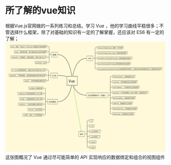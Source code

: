 # 所了解的vue知识
根据Vue.js官网做的一系列练习和总结。学习 Vue ，他的学习曲线平稳很多；不管选择什么框架，除了对基础的知识有一定的了解掌握，还应该对 ES6 有一定的了解；</br>
![image](https://github.com/gyjian/vue/blob/master/img/API.png)</br>
这张图概况了 Vue 通过尽可能简单的 API 实现响应的数据绑定和组合的视图组件</br>
